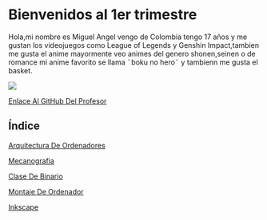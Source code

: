 # Bienvenidos al 1er trimestre
Hola,mi nombre es Miguel Angel vengo de Colombia tengo 17 años y me gustan los videojuegos como League of Legends y Genshin Impact,tambien me gusta el anime mayormente veo animes del genero shonen,seinen o de romance mi anime favorito se llama ¨boku no hero¨ y tambienn me gusta el basket.

![](https://encrypted-tbn0.gstatic.com/images?q=tbn:ANd9GcRJnPz-hIEZDmIPxouNiMoaPn-p0ylaliVxVQ&usqp=CAU)

[Enlace Al GitHub Del Profesor](https://github.com/d-prieto?tab=overview&from=2021-07-01&to=2021-07-31)


## Índice

[Arquitectura De Ordenadores](https://github.com/miguelamgel1107/1er-trimestre-/blob/main/arquitectura%20de%20ordenadores.md)

[Mecanografia](https://github.com/miguelamgel1107/1er-trimestre-/blob/main/Mecanografia.md)

[Clase De Binario](https://github.com/miguelamgel1107/1er-trimestre-/blob/main/arquitectura%20de%20ordenadores.md#clase-de-binario)

[Montaje De Ordenador](https://github.com/miguelamgel1107/1er-trimestre-/blob/main/montaje%20ordenadores.md)

[Inkscape](https://github.com/miguelamgel1107/1er-trimestre-/blob/main/inkscape.md)
